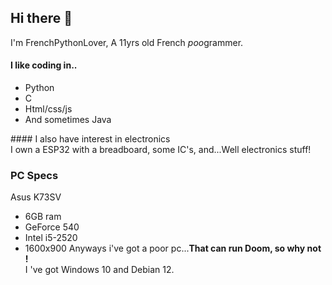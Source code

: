 ## Hi there 👋
I'm FrenchPythonLover, A 11yrs old French *poo*grammer.
#### I like coding in..
- Python
- C
- Html/css/js
- And sometimes Java<br>

#### I also have interest in electronics<br>
I own a ESP32 with a breadboard, some IC's, and...Well electronics stuff!<br>
### PC Specs
Asus K73SV
- 6GB ram
- GeForce 540
- Intel i5-2520
- 1600x900
Anyways i've got a poor pc...**That can run Doom, so why not !**<br>
I 've got Windows 10 and Debian 12.
